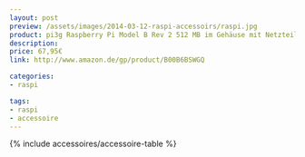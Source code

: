 ```yaml
---
layout: post
preview: /assets/images/2014-03-12-raspi-accessoirs/raspi.jpg
product: pi3g Raspberry Pi Model B Rev 2 512 MB im Gehäuse mit Netzteil + Cooling Kit
description:
price: 67,95€
link: http://www.amazon.de/gp/product/B00B6BSWGQ

categories:
- raspi

tags:
- raspi
- accessoire
---
```


{% include accessoires/accessoire-table %}